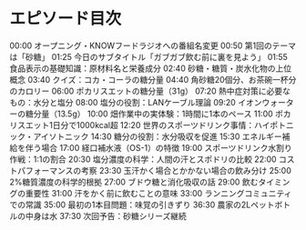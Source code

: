 # エピソード目次

00:00 オープニング・KNOWフードラジオへの番組名変更
00:50 第1回のテーマは「砂糖」
01:25 今日のサブタイトル「ガブガブ飲む前に裏を見よう」
01:55 食品表示の基礎知識：原材料名と栄養成分
02:40 砂糖・糖質・炭水化物の上位概念
03:40 クイズ：コカ・コーラの糖分量
04:40 角砂糖20個分、お茶碗一杯分のカロリー
06:00 ポカリスエットの糖分量（31g）
07:20 熱中症対策に必要なもの：水分と塩分
08:00 塩分の役割：LANケーブル理論
09:20 イオンウォーターの糖分量（13.5g）
10:00 畑作業中の実体験：1時間に1本のペース
11:00 ポカリスエット1日分で1000kcal超
12:20 世界のスポーツドリンク事情：ハイポトニック・アイソトニック
14:30 糖分の役割：水分吸収を促進
15:30 エネルギー補給を伴う場合
17:00 経口補水液（OS-1）の特徴
19:00 スポーツドリンク水割り作戦：1:1の割合
20:30 塩分濃度の科学：人間の汗とスポドリの比較
22:00 コストパフォーマンスの考察
23:30 玉汗かく場合とかかない場合の飲み分け
25:00 2%糖質濃度の科学的根拠
27:00 ブドウ糖と消化吸収の話
29:00 飲むタイミングの重要性
31:00 汗をかく前に飲むことの意味
33:00 ランニングコミュニティでの常識
35:00 最初の1本目問題：味覚の引きずり
36:30 農家の2Lペットボトルの中身は水
37:30 次回予告：砂糖シリーズ継続